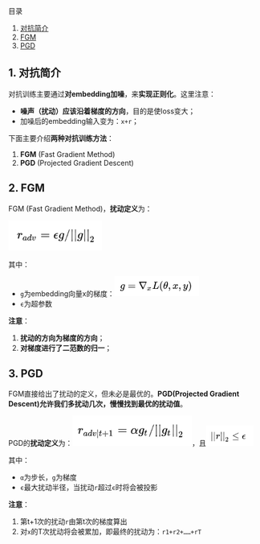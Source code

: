 目录
1. [对抗简介](#1-对抗简介)
2. [FGM](#2-fgm)
3. [PGD](#3-pgd)

## 1. 对抗简介
对抗训练主要通过**对embedding加噪**，来**实现正则化**。这里注意：
- **噪声（扰动）应该沿着梯度的方向**，目的是使loss变大；
- 加噪后的embedding输入变为：`x+r`；

下面主要介绍**两种对抗训练方法**：
1. **FGM** (Fast Gradient Method)
2. **PGD** (Projected Gradient Descent)

## 2. FGM
FGM (Fast Gradient Method)，**扰动定义**为：

<img height="60" src="images/fgm-r.png"/>

其中：
- `g`为embedding向量x的梯度：<img height="40" src="images/fgm-g.png"/>
- `ϵ`为超参数

**注意**：
1. **扰动的方向为梯度的方向**；
2. **对梯度进行了二范数的归一**；

## 3. PGD
FGM直接给出了扰动的定义，但未必是最优的。**PGD(Projected Gradient Descent)允许我们多扰动几次，慢慢找到最优的扰动值**。

PGD的**扰动定义**为：<img height="60" src="images/pgd-r.png"/>，且<img height="40" src="images/pgd-r2.png"/>

其中：
- `α`为步长，`g`为梯度
- `ϵ`最大扰动半径，当扰动`r`超过`ϵ`时将会被投影

**注意**：
1. 第t+1次的扰动`r`由第t次的梯度算出
2. 对`x`的T次扰动将会被累加，即最终的扰动为：`r1+r2+……+rT`


